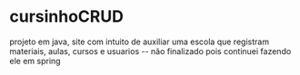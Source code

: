 # cursinhoCRUD


projeto em java, site com intuito de auxiliar uma escola que registram materiais, aulas, cursos e usuarios -- não finalizado pois continuei fazendo ele em spring
